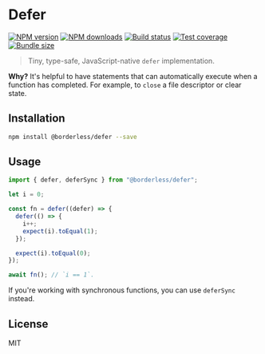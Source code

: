 # Defer

[![NPM version][npm-image]][npm-url]
[![NPM downloads][downloads-image]][downloads-url]
[![Build status][travis-image]][travis-url]
[![Test coverage][coveralls-image]][coveralls-url]
[![Bundle size][bundlephobia-image]][bundlephobia-url]

> Tiny, type-safe, JavaScript-native `defer` implementation.

**Why?** It's helpful to have statements that can automatically execute when a function has completed. For example, to `close` a file descriptor or clear state.

## Installation

```sh
npm install @borderless/defer --save
```

## Usage

```ts
import { defer, deferSync } from "@borderless/defer";

let i = 0;

const fn = defer((defer) => {
  defer(() => {
    i++;
    expect(i).toEqual(1);
  });

  expect(i).toEqual(0);
});

await fn(); // `i == 1`.
```

If you're working with synchronous functions, you can use `deferSync` instead.

## License

MIT

[npm-image]: https://img.shields.io/npm/v/@borderless/defer.svg?style=flat
[npm-url]: https://npmjs.org/package/@borderless/defer
[downloads-image]: https://img.shields.io/npm/dm/@borderless/defer.svg?style=flat
[downloads-url]: https://npmjs.org/package/@borderless/defer
[travis-image]: https://img.shields.io/travis/com/borderless/defer.svg?style=flat
[travis-url]: https://travis-ci.com/github/borderless/defer
[coveralls-image]: https://img.shields.io/coveralls/borderless/defer.svg?style=flat
[coveralls-url]: https://coveralls.io/r/borderless/defer?branch=master
[bundlephobia-image]: https://img.shields.io/bundlephobia/minzip/@borderless/defer.svg
[bundlephobia-url]: https://bundlephobia.com/result?p=@borderless/defer
